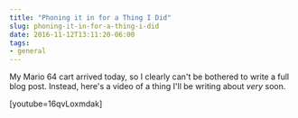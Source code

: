 ```yaml
---
title: "Phoning it in for a Thing I Did"
slug: phoning-it-in-for-a-thing-i-did
date: 2016-11-12T13:11:20-06:00
tags:
- general
---
```

My Mario 64 cart arrived today, so I clearly can't be bothered to write a full blog post. Instead, here's a video of a thing I'll be writing about _very_ soon.

[youtube=16qvLoxmdak]
